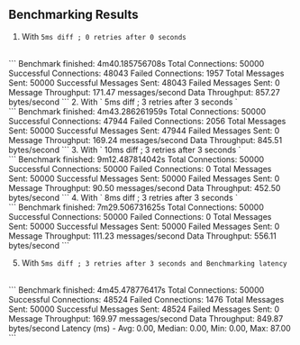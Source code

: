 ## Benchmarking Results

1. With
`
5ms diff ; 0 retries after 0 seconds 
`
<br> 
```
Benchmark finished: 4m40.185756708s
Total Connections: 50000
Successful Connections: 48043
Failed Connections: 1957
Total Messages Sent: 50000
Successful Messages Sent: 48043
Failed Messages Sent: 0
Message Throughput: 171.47 messages/second
Data Throughput: 857.27 bytes/second
```
2. With
`
5ms diff ; 3 retries after 3 seconds 
`
<br> 
```
Benchmark finished: 4m43.286261959s
Total Connections: 50000
Successful Connections: 47944
Failed Connections: 2056
Total Messages Sent: 50000
Successful Messages Sent: 47944
Failed Messages Sent: 0
Message Throughput: 169.24 messages/second
Data Throughput: 845.51 bytes/second
```
3. With
`
10ms diff ; 3 retries after 3 seconds 
`
<br> 
```
Benchmark finished: 9m12.487814042s
Total Connections: 50000
Successful Connections: 50000
Failed Connections: 0
Total Messages Sent: 50000
Successful Messages Sent: 50000
Failed Messages Sent: 0
Message Throughput: 90.50 messages/second
Data Throughput: 452.50 bytes/second
```
4. With
`
8ms diff ; 3 retries after 3 seconds 
`
<br> 
```
Benchmark finished: 7m29.506731625s
Total Connections: 50000
Successful Connections: 50000
Failed Connections: 0
Total Messages Sent: 50000
Successful Messages Sent: 50000
Failed Messages Sent: 0
Message Throughput: 111.23 messages/second
Data Throughput: 556.11 bytes/second
```

5. With
`
5ms diff ; 3 retries after 3 seconds and Benchmarking latency
`
<br> 
```
Benchmark finished: 4m45.478776417s
Total Connections: 50000
Successful Connections: 48524
Failed Connections: 1476
Total Messages Sent: 50000
Successful Messages Sent: 48524
Failed Messages Sent: 0
Message Throughput: 169.97 messages/second
Data Throughput: 849.87 bytes/second
Latency (ms) - Avg: 0.00, Median: 0.00, Min: 0.00, Max: 87.00
```